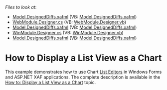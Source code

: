 <!-- default file list -->
*Files to look at*:

* [Model.DesignedDiffs.xafml](./CS/ChartExample.Module.Web/Model.DesignedDiffs.xafml) (VB: [Model.DesignedDiffs.xafml](./VB/ChartExample.Module.Web/Model.DesignedDiffs.xafml))
* [WebModule.Designer.cs](./CS/ChartExample.Module.Web/WebModule.Designer.cs) (VB: [WebModule.Designer.vb](./VB/ChartExample.Module.Web/WebModule.Designer.vb))
* [Model.DesignedDiffs.xafml](./CS/ChartExample.Module.Win/Model.DesignedDiffs.xafml) (VB: [Model.DesignedDiffs.xafml](./VB/ChartExample.Module.Win/Model.DesignedDiffs.xafml))
* [WinModule.Designer.cs](./CS/ChartExample.Module.Win/WinModule.Designer.cs) (VB: [WinModule.Designer.vb](./VB/ChartExample.Module.Win/WinModule.Designer.vb))
* [Model.DesignedDiffs.xafml](./CS/ChartExample.Module/Model.DesignedDiffs.xafml) (VB: [Model.DesignedDiffs.xafml](./VB/ChartExample.Module/Model.DesignedDiffs.xafml))
<!-- default file list end -->
# How to Display a List View as a Chart


<p>This example demonstrates how to use Chart <a href="http://documentation.devexpress.com/#Xaf/CustomDocument3389"><u>List Editors</u></a> in Windows Forms and ASP.NET XAF applications. The complete description is available in the <a href="http://documentation.devexpress.com/#Xaf/CustomDocument3314"><u>How to: Display a List View as a Chart</u></a> topic.</p>

<br/>


